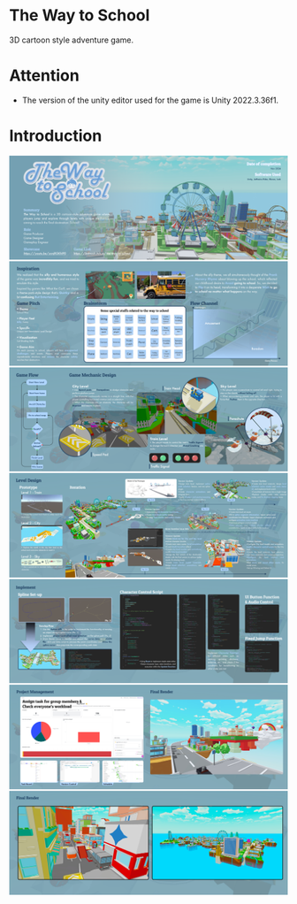 # The Way to School

3D cartoon style adventure game.

# Attention

* The version of the unity editor used for the game is Unity 2022.3.36f1.

# Introduction

![Image Intro 1](https://github.com/BamoSH/The-way-to-school-URP/blob/master/ReadMeImage/The%20Way%20to%20School%201.png)
![Image Intro 2](https://github.com/BamoSH/The-way-to-school-URP/blob/master/ReadMeImage/The%20Way%20to%20School%202.png)
![Image Intro 3](https://github.com/BamoSH/The-way-to-school-URP/blob/master/ReadMeImage/The%20Way%20to%20School%203.png)
![Image Intro 4](https://github.com/BamoSH/The-way-to-school-URP/blob/master/ReadMeImage/The%20Way%20to%20School%204.png)
![Image Intro 5](https://github.com/BamoSH/The-way-to-school-URP/blob/master/ReadMeImage/The%20Way%20to%20School%205.png)
![Image Intro 6](https://github.com/BamoSH/The-way-to-school-URP/blob/master/ReadMeImage/The%20Way%20to%20School%206.png)
![Image Intro 7](https://github.com/BamoSH/The-way-to-school-URP/blob/master/ReadMeImage/The%20Way%20to%20School%207.png)
